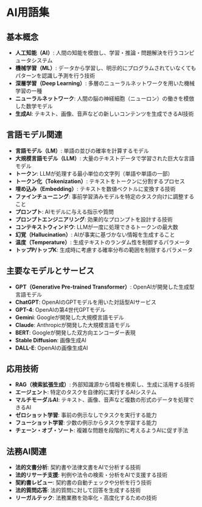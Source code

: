 # AI用語集

## 基本概念

- **人工知能（AI）**: 人間の知能を模倣し、学習・推論・問題解決を行うコンピュータシステム
- **機械学習（ML）**: データから学習し、明示的にプログラムされていなくてもパターンを認識し予測を行う技術
- **深層学習（Deep Learning）**: 多層のニューラルネットワークを用いた機械学習の一種
- **ニューラルネットワーク**: 人間の脳の神経細胞（ニューロン）の働きを模倣した数学モデル
- **生成AI**: テキスト、画像、音声などの新しいコンテンツを生成できるAI技術

## 言語モデル関連

- **言語モデル（LM）**: 単語の並びの確率を計算するモデル
- **大規模言語モデル（LLM）**: 大量のテキストデータで学習された巨大な言語モデル
- **トークン**: LLMが処理する最小単位の文字列（単語や単語の一部）
- **トークン化（Tokenization）**: テキストをトークンに分割するプロセス
- **埋め込み（Embedding）**: テキストを数値ベクトルに変換する技術
- **ファインチューニング**: 事前学習済みモデルを特定のタスク向けに調整すること
- **プロンプト**: AIモデルに与える指示や質問
- **プロンプトエンジニアリング**: 効果的なプロンプトを設計する技術
- **コンテキストウィンドウ**: LLMが一度に処理できるトークンの最大数
- **幻覚（Hallucination）**: AIが事実に基づかない情報を生成すること
- **温度（Temperature）**: 生成テキストのランダム性を制御するパラメータ
- **トップP/トップK**: 生成時に考慮する確率分布の範囲を制限するパラメータ

## 主要なモデルとサービス

- **GPT（Generative Pre-trained Transformer）**: OpenAIが開発した生成型言語モデル
- **ChatGPT**: OpenAIのGPTモデルを用いた対話型AIサービス
- **GPT-4**: OpenAIの第4世代GPTモデル
- **Gemini**: Googleが開発した大規模言語モデル
- **Claude**: Anthropicが開発した大規模言語モデル
- **BERT**: Googleが開発した双方向エンコーダー表現
- **Stable Diffusion**: 画像生成AI
- **DALL-E**: OpenAIの画像生成AI

## 応用技術

- **RAG（検索拡張生成）**: 外部知識源から情報を検索し、生成に活用する技術
- **エージェント**: 特定のタスクを自律的に実行するAIシステム
- **マルチモーダルAI**: テキスト、画像、音声など複数の形式のデータを処理できるAI
- **ゼロショット学習**: 事前の例示なしでタスクを実行する能力
- **フューショット学習**: 少数の例示からタスクを学習する能力
- **チェーン・オブ・ソート**: 複雑な問題を段階的に考えるようAIに促す手法

## 法務AI関連

- **法的文書分析**: 契約書や法律文書をAIで分析する技術
- **法的リサーチ支援**: 判例や法令の検索・分析をAIで支援する技術
- **契約書レビュー**: 契約書の自動チェックや分析を行う技術
- **法的質問応答**: 法的質問に対して回答を生成する技術
- **リーガルテック**: 法務業務を効率化・高度化するための技術 